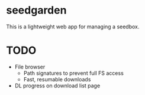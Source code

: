 # seedgarden

This is a lightweight web app for managing a seedbox.

# TODO

 * File browser
   * Path signatures to prevent full FS access
   * Fast, resumable downloads
 * DL progress on download list page
